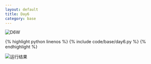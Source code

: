 ```yaml
---
layout: default
title: Day6
category: base
---
```


![D6W](https://raw.gitmirror.com/102300671/image/main/pydevbase/base/D6W.jpg)

{% highlight python linenos %}
{% include code/base/day6.py %}
{% endhighlight %}

![运行结果](https://raw.gitmirror.com/102300671/image/main/pydevbase/base/D6A.png)

